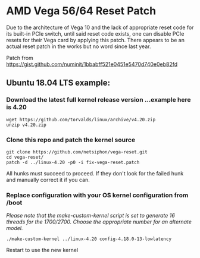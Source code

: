 # AMD Vega 56/64 Reset Patch

Due to the architecture of Vega 10 and the lack of appropriate reset code for its built-in PCIe switch, until said reset code exists, one can disable PCIe resets for their Vega card by applying this patch.  There appears to be an actual reset patch in the works but no word since last year.  

Patch from https://gist.github.com/numinit/1bbabff521e0451e5470d740e0eb82fd

## Ubuntu 18.04 LTS example:
### Download the latest full kernel release version ...example here is 4.20
```
wget https://github.com/torvalds/linux/archive/v4.20.zip
unzip v4.20.zip
```
### Clone this repo and patch the kernel source
```
git clone https://github.com/netsiphon/vega-reset.git
cd vega-reset/
patch -d ../linux-4.20 -p0 -i fix-vega-reset.patch
```
All hunks must succeed to proceed. If they don't look for the failed hunk and manually correct it if you can.  

### Replace configuration with your OS kernel configuration from /boot
_Please note that the make-custom-kernel script is set to generate 16 threads for the 1700/2700. Choose the appropriate number for an alternate model._
```
./make-custom-kernel ../linux-4.20 config-4.18.0-13-lowlatency

```
Restart to use the new kernel
